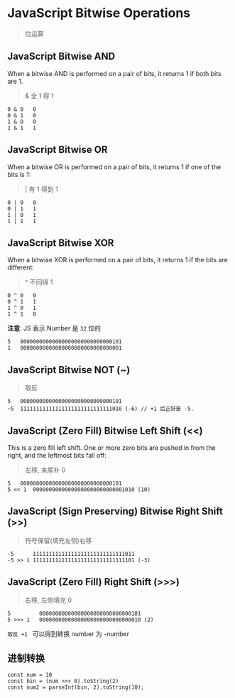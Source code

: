 # JavaScript Bitwise Operations

> 位运算

## JavaScript Bitwise AND

When a bitwise AND is performed on a pair of bits, it returns 1 if both bits are 1.
> & 全 1 得 1

```
0 & 0	0
0 & 1	0
1 & 0	0
1 & 1	1
```

## JavaScript Bitwise OR

When a bitwise OR is performed on a pair of bits, it returns 1 if one of the bits is 1:
> | 有 1 得到 1

```
0 | 0	0
0 | 1	1 
1 | 0	1
1 | 1	1
```

## JavaScript Bitwise XOR
When a bitwise XOR is performed on a pair of bits, it returns 1 if the bits are different:
> ^ 不同得 1

```
0 ^ 0	0
0 ^ 1	1 
1 ^ 0	1
1 ^ 1	0 
```

**注意**: JS 表示 Number 是 `32` 位的

```
5	00000000000000000000000000000101
1	00000000000000000000000000000001
```

## JavaScript Bitwise NOT (~)

> 取反

```
5	00000000000000000000000000000101
~5	11111111111111111111111111111010 (-6) // +1 后正好是 -5.
```

## JavaScript (Zero Fill) Bitwise Left Shift (<<)

This is a zero fill left shift. One or more zero bits are pushed in from the right, and the leftmost bits fall off:
> 左移, 末尾补 0

```
5	00000000000000000000000000000101
5 << 1	00000000000000000000000000001010 (10)
```

## JavaScript (Sign Preserving) Bitwise Right Shift (>>)

> 符号保留(填充左侧)右移

```
-5	    11111111111111111111111111111011
-5 >> 1	11111111111111111111111111111101 (-3)
```

## JavaScript (Zero Fill) Right Shift (>>>)

> 右移, 左侧填充 0

```
5	      00000000000000000000000000000101
5 >>> 1	  00000000000000000000000000000010 (2)
```

`取反 +1 ` 可以得到转换 number 为 -number

## 进制转换

```
const num = 10
const bin = (num >>> 0).toString(2)
const num2 = parseInt(bin, 2).toString(10);
```
